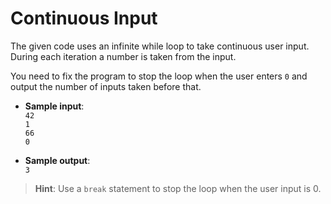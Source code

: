 # Continuous Input

The given code uses an infinite while loop to take continuous user input.
During each iteration a number is taken from the input.

You need to fix the program to stop the loop when the user enters `0` and output the number of inputs taken before that.

- **Sample input**:  
`42`  
`1`  
`66`  
`0`  

- **Sample output**:  
`3`

>**Hint**: Use a `break` statement to stop the loop when the user input is 0.

